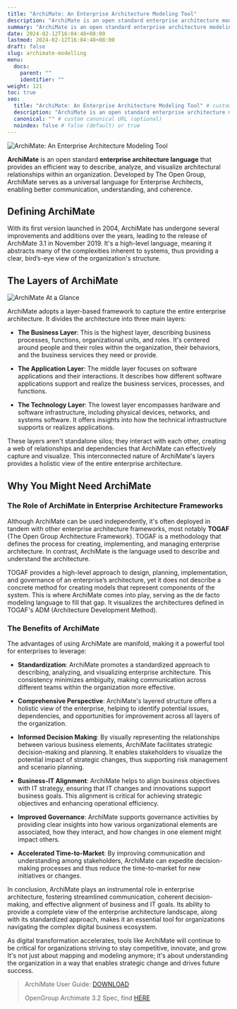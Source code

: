 ```yaml
---
title: "ArchiMate: An Enterprise Architecture Modeling Tool"
description: "ArchiMate is an open standard enterprise architecture modeling language that enables architects to describe, analyze and visualize architecture. Learn about ArchiMate's 3 layers, integration with TOGAF, and benefits for decision-making and governance."
summary: "ArchiMate is an open standard enterprise architecture modeling language that enables architects to describe, analyze and visualize architecture. Learn about ArchiMate's 3 layers, integration with TOGAF, and benefits for decision-making and governance."
date: 2024-02-12T16:04:48+08:00
lastmod: 2024-02-12T16:04:48+08:00
draft: false
slug: archimate-modelling
menu:
  docs:
    parent: ""
    identifier: ""
weight: 121
toc: true
seo:
  title: "ArchiMate: An Enterprise Architecture Modeling Tool" # custom title (optional)
  description: "ArchiMate is an open standard enterprise architecture modeling language that enables architects to describe, analyze and visualize architecture. Learn about ArchiMate's 3 layers, integration with TOGAF, and benefits for decision-making and governance." # custom description (recommended)
  canonical: "" # custom canonical URL (optional)
  noindex: false # false (default) or true
---
```


![ArchiMate: An Enterprise Architecture Modeling Tool](https://cdn.sa.net/2024/02/12/RfBcXHOGh1rwtWi.png)

**ArchiMate** is an open standard **enterprise architecture language** that provides an efficient way to describe, analyze, and visualize architectural relationships within an organization. Developed by The Open Group, ArchiMate serves as a universal language for Enterprise Architects, enabling better communication, understanding, and coherence. 

## Defining ArchiMate

With its first version launched in 2004, ArchiMate has undergone several improvements and additions over the years, leading to the release of ArchiMate 3.1 in November 2019. It's a high-level language, meaning it abstracts many of the complexities inherent to systems, thus providing a clear, bird’s-eye view of the organization's structure.

## The Layers of ArchiMate

![ArchiMate At a Glance](https://cdn.sa.net/2024/02/12/XUa9sT7CNKzhlQq.png)

ArchiMate adopts a layer-based framework to capture the entire enterprise architecture. It divides the architecture into three main layers:

- **The Business Layer**: This is the highest layer, describing business processes, functions, organizational units, and roles. It's centered around people and their roles within the organization, their behaviors, and the business services they need or provide.

- **The Application Layer**: The middle layer focuses on software applications and their interactions. It describes how different software applications support and realize the business services, processes, and functions.

- **The Technology Layer**: The lowest layer encompasses hardware and software infrastructure, including physical devices, networks, and systems software. It offers insights into how the technical infrastructure supports or realizes applications.

These layers aren't standalone silos; they interact with each other, creating a web of relationships and dependencies that ArchiMate can effectively capture and visualize. This interconnected nature of ArchiMate's layers provides a holistic view of the entire enterprise architecture. 

## Why You Might Need ArchiMate

### The Role of ArchiMate in Enterprise Architecture Frameworks

Although ArchiMate can be used independently, it's often deployed in tandem with other enterprise architecture frameworks, most notably **TOGAF** (The Open Group Architecture Framework). TOGAF is a methodology that defines the process for creating, implementing, and managing enterprise architecture. In contrast, ArchiMate is the language used to describe and understand the architecture.

TOGAF provides a high-level approach to design, planning, implementation, and governance of an enterprise’s architecture, yet it does not describe a concrete method for creating models that represent components of the system. This is where ArchiMate comes into play, serving as the de facto modeling language to fill that gap. It visualizes the architectures defined in TOGAF's ADM (Architecture Development Method).

### The Benefits of ArchiMate

The advantages of using ArchiMate are manifold, making it a powerful tool for enterprises to leverage:

- **Standardization**: ArchiMate promotes a standardized approach to describing, analyzing, and visualizing enterprise architecture. This consistency minimizes ambiguity, making communication across different teams within the organization more effective.

- **Comprehensive Perspective**: ArchiMate's layered structure offers a holistic view of the enterprise, helping to identify potential issues, dependencies, and opportunities for improvement across all layers of the organization. 

- **Informed Decision Making**: By visually representing the relationships between various business elements, ArchiMate facilitates strategic decision-making and planning. It enables stakeholders to visualize the potential impact of strategic changes, thus supporting risk management and scenario planning.

- **Business-IT Alignment**: ArchiMate helps to align business objectives with IT strategy, ensuring that IT changes and innovations support business goals. This alignment is critical for achieving strategic objectives and enhancing operational efficiency.

- **Improved Governance**: ArchiMate supports governance activities by providing clear insights into how various organizational elements are associated, how they interact, and how changes in one element might impact others.

- **Accelerated Time-to-Market**: By improving communication and understanding among stakeholders, ArchiMate can expedite decision-making processes and thus reduce the time-to-market for new initiatives or changes.

In conclusion, ArchiMate plays an instrumental role in enterprise architecture, fostering streamlined communication, coherent decision-making, and effective alignment of business and IT goals. Its ability to provide a complete view of the enterprise architecture landscape, along with its standardized approach, makes it an essential tool for organizations navigating the complex digital business ecosystem.

As digital transformation accelerates, tools like ArchiMate will continue to be critical for organizations striving to stay competitive, innovate, and grow. It's not just about mapping and modeling anymore; it's about understanding the organization in a way that enables strategic change and drives future success.

> ArchiMate User Guide: [DOWNLOAD](https://www.archimatetool.com/downloads/archi/Archi%20User%20Guide.pdf)
>
> OpenGroup Archimate 3.2 Spec, find [HERE](https://pubs.opengroup.org/architecture/archimate32-doc/)